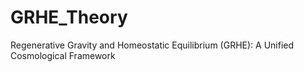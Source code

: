 # GRHE_Theory
Regenerative Gravity and Homeostatic Equilibrium (GRHE): A Unified Cosmological Framework
